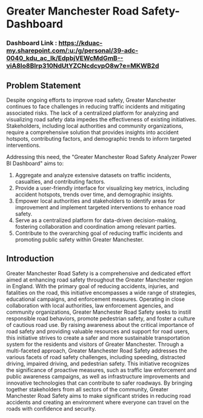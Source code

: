 # Greater Manchester Road Safety-Dashboard

### Dashboard Link : https://kduac-my.sharepoint.com/:u:/g/personal/39-adc-0040_kdu_ac_lk/EdpbjVEWcMdGmB--viA8Io8BIrp310NdUtYZCNcdcvpO8w?e=MKWB2d

## Problem Statement

Despite ongoing efforts to improve road safety, Greater Manchester continues to face challenges in reducing traffic incidents and mitigating associated risks. The lack of a centralized platform for analyzing and visualizing road safety data impedes the effectiveness of existing initiatives. Stakeholders, including local authorities and community organizations, require a comprehensive solution that provides insights into accident hotspots, contributing factors, and demographic trends to inform targeted interventions.

Addressing this need, the "Greater Manchester Road Safety Analyzer Power BI Dashboard" aims to:

1. Aggregate and analyze extensive datasets on traffic incidents, casualties, and contributing factors.
2. Provide a user-friendly interface for visualizing key metrics, including accident hotspots, trends over time, and demographic insights.
3. Empower local authorities and stakeholders to identify areas for improvement and implement targeted interventions to enhance road safety.
4. Serve as a centralized platform for data-driven decision-making, fostering collaboration and coordination among relevant parties.
5. Contribute to the overarching goal of reducing traffic incidents and promoting public safety within Greater Manchester.

## Introduction

Greater Manchester Road Safety is a comprehensive and dedicated effort aimed at enhancing road safety throughout the Greater Manchester region in England. With the primary goal of reducing accidents, injuries, and fatalities on the road, this initiative encompasses a wide range of strategies, educational campaigns, and enforcement measures. Operating in close collaboration with local authorities, law enforcement agencies, and community organizations, Greater Manchester Road Safety seeks to instill responsible road behaviors, promote pedestrian safety, and foster a culture of cautious road use. By raising awareness about the critical importance of road safety and providing valuable resources and support for road users, this initiative strives to create a safer and more sustainable transportation system for the residents and visitors of Greater Manchester. Through a multi-faceted approach, Greater Manchester Road Safety addresses the various facets of road safety challenges, including speeding, distracted driving, impaired driving, and pedestrian safety. This initiative recognizes the significance of proactive measures, such as traffic law enforcement and public awareness campaigns, as well as infrastructure improvements and innovative technologies that can contribute to safer roadways. By bringing together stakeholders from all sectors of the community, Greater Manchester Road Safety aims to make significant strides in reducing road accidents and creating an environment where everyone can travel on the roads with confidence and security.
